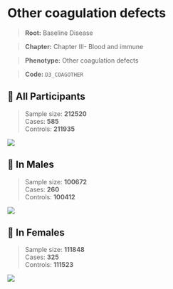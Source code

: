 # Other coagulation defects

> **Root:** Baseline Disease  

> **Chapter:** Chapter III- Blood and immune  

> **Phenotype:** Other coagulation defects  

> **Code:** `D3_COAGOTHER`

## 🧪 All Participants  
> Sample size: **212520**  
> Cases: **585**  
> Controls: **211935**
<img src="/Disease/Figures/ALL/Incidence/D3_COAGOTHER.png"/>
<CsvTable src="/Disease_Data/ALL/Incidence/COX_D3_COAGOTHER.csv" label="🔍 View full results" />

## 👨 In Males  
> Sample size: **100672**  
> Cases: **260**  
> Controls: **100412**
<img src="/Disease/Figures/Male/Incidence/D3_COAGOTHER.png"/>
<CsvTable src="/Disease_Data/Male/Incidence/COX_D3_COAGOTHER.csv" label="🔍 View full results" />

## 👩 In Females  
> Sample size: **111848**  
> Cases: **325**  
> Controls: **111523**
<img src="/Disease/Figures/Female/Incidence/D3_COAGOTHER.png"/>
<CsvTable src="/Disease_Data/Female/Incidence/COX_D3_COAGOTHER.csv" label="🔍 View full results" />

